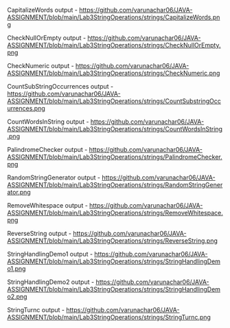 CapitalizeWords output - https://github.com/varunachar06/JAVA-ASSIGNMENT/blob/main/Lab3StringOperations/strings/CapitalizeWords.png

CheckNullOrEmpty output - https://github.com/varunachar06/JAVA-ASSIGNMENT/blob/main/Lab3StringOperations/strings/CheckNullOrEmpty.png

CheckNumeric output - https://github.com/varunachar06/JAVA-ASSIGNMENT/blob/main/Lab3StringOperations/strings/CheckNumeric.png

CountSubStringOccurrences output - https://github.com/varunachar06/JAVA-ASSIGNMENT/blob/main/Lab3StringOperations/strings/CountSubstringOccurrences.png

CountWordsInString output - https://github.com/varunachar06/JAVA-ASSIGNMENT/blob/main/Lab3StringOperations/strings/CountWordsInString.png

PalindromeChecker output - https://github.com/varunachar06/JAVA-ASSIGNMENT/blob/main/Lab3StringOperations/strings/PalindromeChecker.png

RandomStringGenerator output - https://github.com/varunachar06/JAVA-ASSIGNMENT/blob/main/Lab3StringOperations/strings/RandomStringGenerator.png

RemoveWhitespace output - https://github.com/varunachar06/JAVA-ASSIGNMENT/blob/main/Lab3StringOperations/strings/RemoveWhitespace.png

ReverseString output - https://github.com/varunachar06/JAVA-ASSIGNMENT/blob/main/Lab3StringOperations/strings/ReverseString.png

StringHandlingDemo1 output - https://github.com/varunachar06/JAVA-ASSIGNMENT/blob/main/Lab3StringOperations/strings/StringHandlingDemo1.png

StringHandlingDemo2 output - https://github.com/varunachar06/JAVA-ASSIGNMENT/blob/main/Lab3StringOperations/strings/StringHandlingDemo2.png

StringTurnc output - https://github.com/varunachar06/JAVA-ASSIGNMENT/blob/main/Lab3StringOperations/strings/StringTurnc.png

